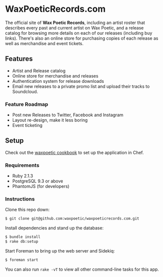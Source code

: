 # WaxPoeticRecords.com

The official site of **Wax Poetic Records**, including an artist roster
that describes every past and current artist on Wax Poetic, and a release
catalog for browsing more details on each of our releases (including buy
links). There's also an online store for purchasing copies of each
release as well as merchandise and event tickets.

## Features

- Artist and Release catalog
- Online store for merchandise and releases
- Authentication system for release downloads
- Email new releases to a private promo list and upload their tracks
  to Soundcloud.

### Feature Roadmap

- Post new Releases to Twitter, Facebook and Instagram
- Layout re-design, make it less boring
- Event ticketing

## Setup

Check out the [waxpoetic cookbook][cookbook] to set up the application
in Chef.

### Requirements

- Ruby 2.1.3
- PostgreSQL 9.3 or above
- PhantomJS (for developers)

### Instructions

Clone this repo down:

```bash
$ git clone git@github.com:waxpoetic/waxpoeticrecords.com.git
```

Install dependencies and stand up the database:

```bash
$ bundle install
$ rake db:setup
```

Start Foreman to bring up the web server and Sidekiq:

```bash
$ foreman start
```

You can also run `rake -vT` to view all other command-line tasks for
this app.

[cookbook]: https://github.com/waxpoetic/cookbook
